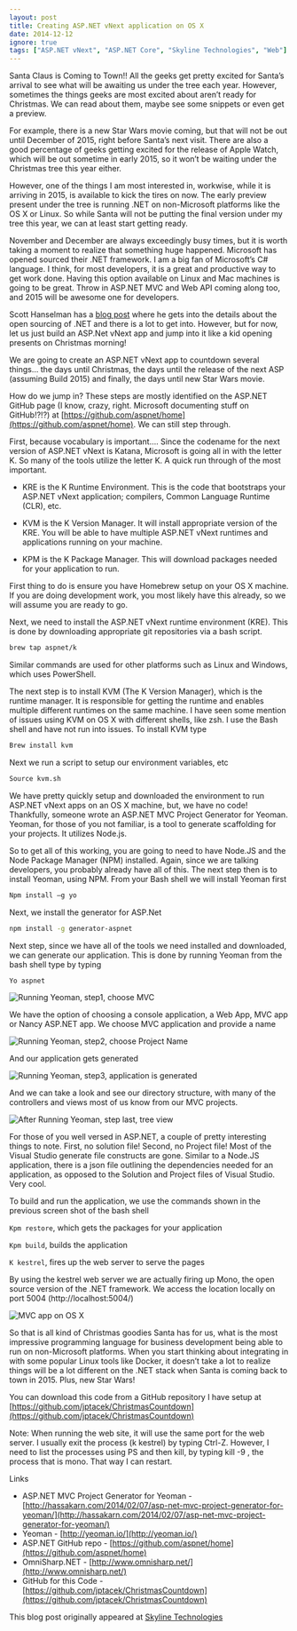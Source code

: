 ```yaml
---
layout: post
title: Creating ASP.NET vNext application on OS X
date: 2014-12-12
ignore: true
tags: ["ASP.NET vNext", "ASP.NET Core", "Skyline Technologies", "Web"]
---
```

Santa Claus is Coming to Town!! All the geeks get pretty excited for Santa’s arrival to see what will be awaiting us under the tree
each year. However, sometimes the things geeks are most excited about aren’t ready for Christmas. We can read about them, maybe see
some snippets or even get a preview.

For example, there is a new Star Wars movie coming, but that will not be out until December of 2015, right before Santa’s
next visit. There are also a good percentage of geeks getting excited for the release of Apple Watch, which will be out
sometime in early 2015, so it won’t be waiting under the Christmas tree this year either.

However, one of the things I am most interested in, workwise, while it is arriving in 2015, is available
to kick the tires on now. The early preview present under the tree is running .NET on non-Microsoft platforms like
the OS X or Linux. So while Santa will not be putting the final version under my tree this year, we can at least start
getting ready.

November and December are always exceedingly busy times, but it is worth taking a moment to realize that something huge
happened. Microsoft has opened sourced their .NET framework. I am a big fan of Microsoft’s C# language. I think, for
most developers, it is a great and productive way to get work done. Having this option available on Linux and Mac
machines is going to be great. Throw in ASP.NET MVC and Web API coming along too, and 2015 will be awesome one for
developers.

Scott Hanselman has a [blog post](http://www.hanselman.com/blog/AnnouncingNET2015NETAsOpenSourceNETOnMacAndLinuxAndVisualStudioCommunity.aspx)
 where he gets into the details about the open sourcing of .NET and there is a lot to
get into. However, but for now, let us just build an ASP.Net vNext app and jump into it like a kid opening presents on
Christmas morning!

We are going to create an ASP.NET vNext app to countdown several things… the days until Christmas, the days
until the release of the next ASP (assuming Build 2015) and finally, the days until new Star Wars movie.

How do we jump in? These steps are mostly identified on the ASP.NET GitHub page (I know, crazy, right. Microsoft
documenting stuff on GitHub!?!?) at [https://github.com/aspnet/home](https://github.com/aspnet/home). We can still step through.

First, because vocabulary is important…. Since the codename for the next version of ASP.NET vNext is Katana,
Microsoft is going all in with the letter K. So many of the tools utilize the letter K. A quick run through of the
most important.

* KRE is the K Runtime Environment. This is the code that bootstraps your ASP.NET vNext application; compilers,
Common Language Runtime (CLR), etc.

* KVM is the K Version Manager. It will install appropriate version of the KRE. You will be able to have multiple ASP.NET vNext runtimes and applications running on your machine.

* KPM is the K Package Manager. This will download packages needed for your application to run.

First thing to do is ensure you have Homebrew setup on your OS X machine. If you are doing development work, you most likely have this already, so we will assume you are ready to go.

Next, we need to install the ASP.NET vNext runtime environment (KRE). This is done by downloading appropriate git repositories via a bash script.

```bash
brew tap aspnet/k
```

Similar commands are used for other platforms such as Linux and Windows, which uses PowerShell.

The next step is to install KVM (The K Version Manager), which is the runtime manager. It is responsible for getting the runtime and enables multiple different runtimes on the same machine. I have seen some mention of issues using KVM on OS X with different shells, like zsh. I use the Bash shell and have not run into issues. To install KVM type

```bash
Brew install kvm
```

Next we run a script to setup our environment variables, etc

```bash
Source kvm.sh
```

We have pretty quickly setup and downloaded the environment to run ASP.NET vNext apps on an OS X machine, but, we have
no code! Thankfully, someone wrote an ASP.NET MVC Project Generator for Yeoman. Yeoman, for those of you not familiar,
is a tool to generate scaffolding for your projects. It utilizes Node.js.

So to get all of this working, you are going to need to have Node.JS and the Node Package Manager (NPM) installed.
Again, since we are talking developers, you probably already have all of this. The next step then is to install
Yeoman, using NPM. From your Bash shell we will install Yeoman first

```bash
Npm install –g yo
```

Next, we install the generator for ASP.Net

```bash
npm install -g generator-aspnet
```

Next step, since we have all of the tools we need installed and downloaded, we can generate our application. This is done by running Yeoman from the bash shell type by typing

```bash
Yo aspnet
```

![Running Yeoman, step1, choose MVC](osx1.png)

We have the option of choosing a console application, a Web App, MVC app or Nancy ASP.NET app. We choose MVC
application and provide a name

![Running Yeoman, step2, choose Project Name](osx2.png)


And our application gets generated

![Running Yeoman, step3, application is generated](osx3.png)

And we can take a look and see our directory structure, with many of the controllers and views most of us know from
our MVC projects.

![After Running Yeoman, step last, tree view](osx4.png)


For those of you well versed in ASP.NET, a couple of pretty interesting things to note. First, no solution file!
Second, no Project file! Most of the Visual Studio generate file constructs are gone. Similar to a Node.JS
application, there is a json file outlining the dependencies needed for an application, as opposed to the Solution
and Project files of Visual Studio. Very cool.

To build and run the application, we use the commands shown in the previous screen shot of the bash shell

``Kpm restore``, which gets the packages for your application

``Kpm build``, builds the application

``K kestrel``, fires up the web server to serve the pages

By using the kestrel web server we are actually firing up Mono, the open source version of the .NET framework.
We access the location locally on port 5004 (http://localhost:5004/)

![MVC app on OS X](osx5.png)


So that is all kind of Christmas goodies Santa has for us, what is the most impressive programming language
for business development being able to run on non-Microsoft platforms. When you start thinking about integrating in
with some popular Linux tools like Docker, it doesn’t take a lot to realize things will be a lot different on the .NET
stack when Santa is coming back to town in 2015. Plus, new Star Wars!

You can download this code from a GitHub repository I have setup at
[https://github.com/jptacek/ChristmasCountdown](https://github.com/jptacek/ChristmasCountdown)

Note: When running the web site, it will use the same port for the web server. I usually exit the process (k kestrel) by typing Ctrl-Z.
However, I need to list the processes using PS and then kill, by typing kill -9 <pid>, the process that is mono.
That way I can restart.

Links

* ASP.NET MVC Project Generator for Yeoman - [http://hassakarn.com/2014/02/07/asp-net-mvc-project-generator-for-yeoman/](http://hassakarn.com/2014/02/07/asp-net-mvc-project-generator-for-yeoman/)
* Yeoman - [http://yeoman.io/](http://yeoman.io/)
* ASP.NET GitHub repo - [https://github.com/aspnet/home](https://github.com/aspnet/home)
* OmniSharp.NET - [http://www.omnisharp.net/](http://www.omnisharp.net/)
* GitHub for this Code - [https://github.com/jptacek/ChristmasCountdown](https://github.com/jptacek/ChristmasCountdown)

This blog post originally appeared at [Skyline Technologies](http://skylinetechnologies.com/Blog/Article/2403/Day-Two-How-Much-Do-The-Twelve-Days-of-Christmas-Cost.aspx)





